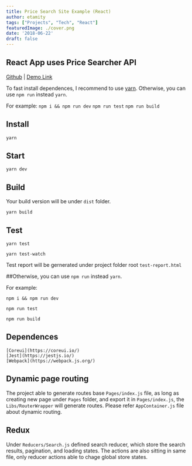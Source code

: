 ```yaml
---
title: Price Search Site Example (React)
author: etamity
tags: ["Projects", "Tech", "React"]
featuredImage: ./cover.png
date: '2018-06-22'
draft: false
---
```


## React App uses Price Searcher API

[Github](https://github.com/etamity/pricesearch)    |
[Demo Link](https://etamity.github.io/pricesearch/index)


To fast install dependences, I recommend to use [yarn](https://yarnpkg.com/lang/en/). Otherwise, you can use `npm run` instead `yarn`.

For example:
    `npm i && npm run dev`
    `npm run test`
    `npm run build`

## Install 

`yarn` 

## Start

`yarn dev`

## Build
Your build version will be under `dist` folder.

`yarn build`

## Test

`yarn test`

`yarn test-watch`

Test report will be gernerated under project folder root `test-report.html`

##Otherwise, you can use `npm run` instead `yarn`.

For example:
    
`npm i && npm run dev`
    
`npm run test`
    
`npm run build`

## Dependences
    [Coreui](https://coreui.io/)
    [Jest](https://jestjs.io/)
    [Webpack](https://webpack.js.org/)

## Dynamic page routing

The project able to generate routes base `Pages/index.js` file, as long as creating new page under `Pages` folder, and export it in `Pages/index.js`, the `Libs/RouterWrapper` will generate routes.
Please refer `AppContainer.js` file about dynamic routing.

## Redux

Under `Reducers/Search.js` defined search reducer, which store the search results, pagination, and loading states. The actions are also sitting in same file, only reducer actions able to chage global store states. 
